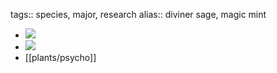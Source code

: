 tags:: species, major, research
alias:: diviner sage, magic mint

- ![](https://peach-geographical-bat-397.mypinata.cloud/ipfs/QmbkoSEXoMkx7u4Hz7TUPHg6DdysUugXg2HGBBiKTJRKBq)
- ![](https://peach-geographical-bat-397.mypinata.cloud/ipfs/QmTdeF7EmKkVKwxjjpKUFW9TXhhSyTi8Y3qCPy8DJPTiyA)
- [[plants/psycho]]